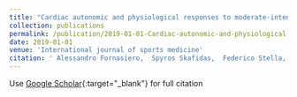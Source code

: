 ```yaml
---
title: "Cardiac autonomic and physiological responses to moderate-intensity exercise in hypoxia"
collection: publications
permalink: /publication/2019-01-01-Cardiac-autonomic-and-physiological-responses-to-moderate-intensity-exercise-in-hypoxia
date: 2019-01-01
venue: 'International journal of sports medicine'
citation: ' Alessandro Fornasiero,  Spyros Skafidas,  Federico Stella,  Andrea Zignoli,  Aldo Savoldelli,  Mark Rakobowchuk,  Barbara Pellegrini,  Federico Schena,  Laurent Mourot, &quot;Cardiac autonomic and physiological responses to moderate-intensity exercise in hypoxia.&quot; International journal of sports medicine, 2019.'
---
```

Use [Google Scholar](https://scholar.google.com/scholar?q=Cardiac+autonomic+and+physiological+responses+to+moderate+intensity+exercise+in+hypoxia){:target="_blank"} for full citation